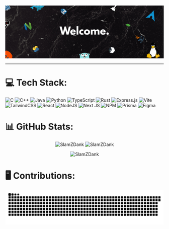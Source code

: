 <p align="center">
  <img src="https://raw.githubusercontent.com/SlamZDank/SlamZDank/refs/heads/main/header.png" />
</p>

---

# 💻 Tech Stack:
![C](https://img.shields.io/badge/c-%2300599C.svg?style=for-the-badge&logo=c&logoColor=white) ![C++](https://img.shields.io/badge/c++-%2300599C.svg?style=for-the-badge&logo=c%2B%2B&logoColor=white) ![Java](https://img.shields.io/badge/java-%23ED8B00.svg?style=for-the-badge&logo=openjdk&logoColor=white) ![Python](https://img.shields.io/badge/python-3670A0?style=for-the-badge&logo=python&logoColor=ffdd54) ![TypeScript](https://img.shields.io/badge/typescript-%23007ACC.svg?style=for-the-badge&logo=typescript&logoColor=white) ![Rust](https://img.shields.io/badge/rust-%23000000.svg?style=for-the-badge&logo=rust&logoColor=white) ![Express.js](https://img.shields.io/badge/express.js-%23404d59.svg?style=for-the-badge&logo=express&logoColor=%2361DAFB) ![Vite](https://img.shields.io/badge/vite-%23646CFF.svg?style=for-the-badge&logo=vite&logoColor=white) ![TailwindCSS](https://img.shields.io/badge/tailwindcss-%2338B2AC.svg?style=for-the-badge&logo=tailwind-css&logoColor=white) ![React](https://img.shields.io/badge/react-%2320232a.svg?style=for-the-badge&logo=react&logoColor=%2361DAFB) ![NodeJS](https://img.shields.io/badge/node.js-6DA55F?style=for-the-badge&logo=node.js&logoColor=white) ![Next JS](https://img.shields.io/badge/Next-black?style=for-the-badge&logo=next.js&logoColor=white) ![NPM](https://img.shields.io/badge/NPM-%23CB3837.svg?style=for-the-badge&logo=npm&logoColor=white) ![Prisma](https://img.shields.io/badge/Prisma-3982CE?style=for-the-badge&logo=Prisma&logoColor=white) ![Figma](https://img.shields.io/badge/figma-%23F24E1E.svg?style=for-the-badge&logo=figma&logoColor=white)

# 📊 GitHub Stats:


<p align="center">
  <img align="center" src="https://github-readme-stats.vercel.app/api?username=SlamZDank&theme=dark&hide_border=true&include_all_commits=true&count_private=true" alt="SlamZDank" />
  <img align="center" src="https://nirzak-streak-stats.vercel.app/?user=SlamZDank&theme=dark&hide_border=true" alt="SlamZDank" />
</p>
<p align="center">
  <img src="https://github-readme-stats.vercel.app/api/top-langs/?username=SlamZDank&theme=dark&hide_border=true&include_all_commits=true&count_private=true&layout=compact" alt="SlamZDank" />
</p>

# 🖥️ Contributions:
<picture>
  <source media="(prefers-color-scheme: dark)" srcset="https://raw.githubusercontent.com/slamzdank/slamzdank/output/github-snake-dark.svg" />
  <source media="(prefers-color-scheme: light)" srcset="https://raw.githubusercontent.com/slamzdank/slamzdank/output/github-snake.svg" />
  <img alt="github-snake" src="https://raw.githubusercontent.com/slamzdank/slamzdank/output/github-snake.svg" />
</picture>


